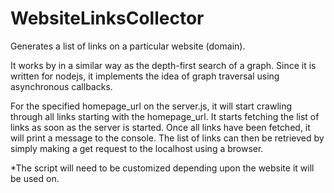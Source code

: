 # WebsiteLinksCollector
Generates a list of links on a particular website (domain).

It works by in a similar way as the depth-first search of a graph.
Since it is written for nodejs, it implements the idea of graph traversal using asynchronous callbacks.

For the specified homepage_url on the server.js, it will start crawling through all links starting with the homepage_url.
It starts fetching the list of links as soon as the server is started. Once all links have been fetched, it will print a message to the console.
The list of links can then be retrieved by simply making a get request to the localhost using a browser.

*The script will need to be customized depending upon the website it will be used on.
